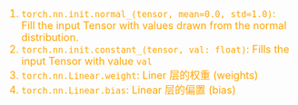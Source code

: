 <!--
 * @Descripttion: 
 * @version:
 * @Author: sch
 * @Date: 2022-03-07 16:53:38
 * @LastEditors: sch
 * @LastEditTime: 2022-03-07 18:44:23
-->
<font color="orange" size="4">

1. `torch.nn.init.normal_(tensor, mean=0.0, std=1.0)`: Fill the input Tensor with values drawn from the normal distribution.
2. `torch.nn.init.constant_(tensor, val: float)`: Fills the input Tensor with value `val`
3. `torch.nn.Linear.weight`: Liner 层的权重 (weights)
4. `torch.nn.Linear.bias`: Linear 层的偏置 (bias)

</font>


